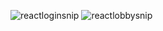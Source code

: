 
![reactloginsnip](https://user-images.githubusercontent.com/86857302/220798379-d593ed9e-3024-4f03-9a27-a2c2da28a8c1.JPG)
![reactlobbysnip](https://user-images.githubusercontent.com/86857302/220798401-ef6b182a-b000-4bdc-bd74-7539b842fd66.JPG)
